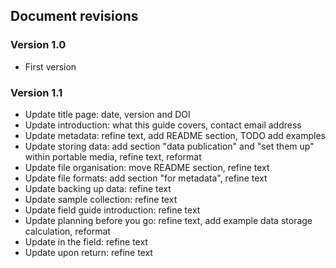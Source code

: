 
## Document revisions

### Version 1.0

* First version

### Version 1.1

* Update title page: date, version and DOI
* Update introduction: what this guide covers, contact email address
* Update metadata: refine text, add README section, TODO add examples
* Update storing data: add section "data publication" and "set them up" within portable media, refine text, reformat
* Update file organisation: move README section, refine text
* Update file formats: add section "for metadata", refine text
* Update backing up data: refine text
* Update sample collection: refine text
* Update field guide introduction: refine text
* Update planning before you go: refine text, add example data storage calculation, reformat
* Update in the field: refine text
* Update upon return: refine text